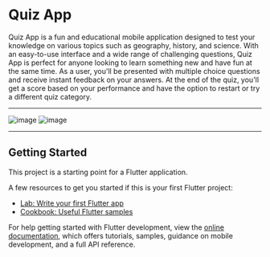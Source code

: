 # Quiz App

Quiz App is a fun and educational mobile application designed to test your knowledge on various topics such as geography, history, and science. With an easy-to-use interface and a wide range of challenging questions, Quiz App is perfect for anyone looking to learn something new and have fun at the same time.
As a user, you'll be presented with multiple choice questions and receive instant feedback on your answers. At the end of the quiz, you'll get a score based on your performance and have the option to restart or try a different quiz category.
<hr>

![image](https://user-images.githubusercontent.com/78254378/235312681-43e996ad-9753-4627-ab13-9589641b8b24.png)
![image](https://user-images.githubusercontent.com/78254378/235312702-0dfc10b4-cb3d-4672-9452-e7ec40299f3d.png)

<hr>

## Getting Started

This project is a starting point for a Flutter application.

A few resources to get you started if this is your first Flutter project:

- [Lab: Write your first Flutter app](https://docs.flutter.dev/get-started/codelab)
- [Cookbook: Useful Flutter samples](https://docs.flutter.dev/cookbook)

For help getting started with Flutter development, view the
[online documentation](https://docs.flutter.dev/), which offers tutorials,
samples, guidance on mobile development, and a full API reference.
